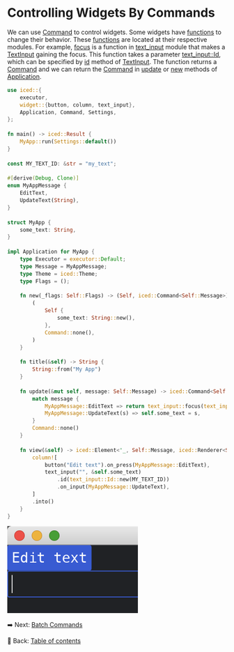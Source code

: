 # Controlling Widgets By Commands

We can use [Command](https://docs.iced.rs/iced/struct.Command.html) to control widgets.
Some widgets have [functions](https://doc.rust-lang.org/stable/book/ch03-03-how-functions-work.html) to change their behavior.
These [functions](https://doc.rust-lang.org/stable/book/ch03-03-how-functions-work.html) are located at their respective modules.
For example, [focus](https://docs.iced.rs/iced/widget/text_input/fn.focus.html) is a function in [text_input](https://docs.iced.rs/iced/widget/text_input/index.html) module that makes a [TextInput](https://docs.iced.rs/iced/widget/text_input/struct.TextInput.html) gaining the focus.
This function takes a parameter [text_input::Id](https://docs.iced.rs/iced/widget/text_input/struct.Id.html), which can be specified by [id](https://docs.iced.rs/iced/widget/text_input/struct.TextInput.html#method.id) method of [TextInput](https://docs.iced.rs/iced/widget/text_input/struct.TextInput.html).
The function returns a [Command](https://docs.iced.rs/iced/struct.Command.html) and we can return the [Command](https://docs.iced.rs/iced/struct.Command.html) in [update](https://docs.iced.rs/iced/application/trait.Application.html#tymethod.update) or [new](https://docs.iced.rs/iced/application/trait.Application.html#tymethod.new) methods of [Application](https://docs.iced.rs/iced/application/trait.Application.html).

```rust
use iced::{
    executor,
    widget::{button, column, text_input},
    Application, Command, Settings,
};

fn main() -> iced::Result {
    MyApp::run(Settings::default())
}

const MY_TEXT_ID: &str = "my_text";

#[derive(Debug, Clone)]
enum MyAppMessage {
    EditText,
    UpdateText(String),
}

struct MyApp {
    some_text: String,
}

impl Application for MyApp {
    type Executor = executor::Default;
    type Message = MyAppMessage;
    type Theme = iced::Theme;
    type Flags = ();

    fn new(_flags: Self::Flags) -> (Self, iced::Command<Self::Message>) {
        (
            Self {
                some_text: String::new(),
            },
            Command::none(),
        )
    }

    fn title(&self) -> String {
        String::from("My App")
    }

    fn update(&mut self, message: Self::Message) -> iced::Command<Self::Message> {
        match message {
            MyAppMessage::EditText => return text_input::focus(text_input::Id::new(MY_TEXT_ID)),
            MyAppMessage::UpdateText(s) => self.some_text = s,
        }
        Command::none()
    }

    fn view(&self) -> iced::Element<'_, Self::Message, iced::Renderer<Self::Theme>> {
        column![
            button("Edit text").on_press(MyAppMessage::EditText),
            text_input("", &self.some_text)
                .id(text_input::Id::new(MY_TEXT_ID))
                .on_input(MyAppMessage::UpdateText),
        ]
        .into()
    }
}
```

![Controlling widgets by commands](./pic/controlling_widgets_by_commands.png)

:arrow_right:  Next: [Batch Commands](./batch_commands.md)

:blue_book: Back: [Table of contents](./../README.md)
